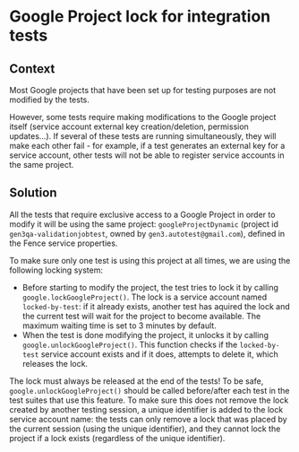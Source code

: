 # Google Project lock for integration tests

## Context

Most Google projects that have been set up for testing purposes are not modified by the tests.

However, some tests require making modifications to the Google project itself (service account external key creation/deletion, permission updates...). If several of these tests are running simultaneously, they will make each other fail - for example, if a test generates an external key for a service account, other tests will not be able to register service accounts in the same project.

## Solution

All the tests that require exclusive access to a Google Project in order to modify it will be using the same project: `googleProjectDynamic` (project id `gen3qa-validationjobtest`, owned by `gen3.autotest@gmail.com`), defined in the Fence service properties.

To make sure only one test is using this project at all times, we are using the following locking system:
- Before starting to modify the project, the test tries to lock it by calling `google.lockGoogleProject()`. The lock is a service account named `locked-by-test`: if it already exists, another test has aquired the lock and the current test will wait for the project to become available. The maximum waiting time is set to 3 minutes by default.
- When the test is done modifying the project, it unlocks it by calling `google.unlockGoogleProject()`. This function checks if the `locked-by-test` service account exists and if it does, attempts to delete it, which releases the lock.

The lock must always be released at the end of the tests! To be safe, `google.unlockGoogleProject()` should be called before/after each test in the test suites that use this feature. To make sure this does not remove the lock created by another testing session, a unique identifier is added to the lock service account name: the tests can only remove a lock that was placed by the current session (using the unique identifier), and they cannot lock the project if a lock exists (regardless of the unique identifier).
